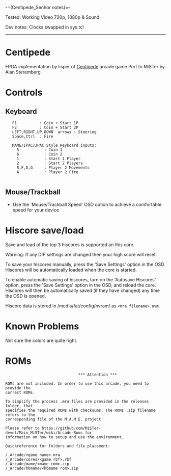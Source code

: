 -=(Centipede_Senhor notes)=-

Tested: Working Video 720p, 1080p & Sound.

Dev notes: Clocks swapped in sys.tcl

___
# Centipede

FPGA implementation by lisper of [Centipede](https://github.com/lisper/arcade-centipede "Centipede") arcade game 
Port to MiSTer by Alan Steremberg

# Controls
## Keyboard
```
   F1          : Coin + Start 1P
   F2          : Coin + Start 2P
   LEFT,RIGHT,UP,DOWN  arrows : Steering
   Space,Ctrl  : Fire

   MAME/IPAC/JPAC Style Keyboard inputs:
     5           : Coin 1
     6           : Coin 2
     1           : Start 1 Player
     2           : Start 2 Players
     R,F,D,G     : Player 2 Movements
     A           : Player 2 Fire
   
```
## Mouse/Trackball
- Use the 'Mouse/Trackball Speed' OSD option to achieve a comfortable speed for your device


# Hiscore save/load

Save and load of the top 3 hiscores is supported on this core.

Warning: If any DIP settings are changed then your high score will reset.

To save your hiscores manually, press the 'Save Settings' option in the OSD.  Hiscores will be automatically loaded when the core is started.

To enable automatic saving of hiscores, turn on the 'Autosave Hiscores' option, press the 'Save Settings' option in the OSD, and reload the core.  Hiscores will then be automatically saved (if they have changed) any time the OSD is opened.

Hiscore data is stored in /media/fat/config/nvram/ as ```<mra filename>.nvm```

# Known Problems

Not sure the colors are quite right.
 
# ROMs
```
                                *** Attention ***

ROMs are not included. In order to use this arcade, you need to provide the
correct ROMs.

To simplify the process .mra files are provided in the releases folder, that
specifies the required ROMs with checksums. The ROMs .zip filename refers to the
corresponding file of the M.A.M.E. project.

Please refer to https://github.com/MiSTer-devel/Main_MiSTer/wiki/Arcade-Roms for
information on how to setup and use the environment.

Quickreference for folders and file placement:

/_Arcade/<game name>.mra
/_Arcade/cores/<game rbf>.rbf
/_Arcade/mame/<mame rom>.zip
/_Arcade/hbmame/<hbmame rom>.zip

